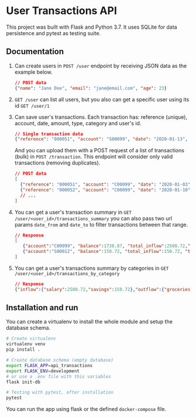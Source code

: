 # User Transactions API

This project was built with Flask and Python 3.7. It uses SQLite for data persistence and pytest as testing suite.

## Documentation

1. Can create users in `POST /user` endpoint by receiving JSON data as the example below.

   ```json
   // POST data
   {"name": "Jane Doe", "email": "jane@email.com", "age": 23}
   ```

2. `GET /user` can list all users, but you also can get a specific user using its id `GET /user/1`

3. Can save user's transactions. Each transaction has: reference (unique), account, date, amount, type, category and user's id.

   ```json
   // Single transaction data
   {"reference": "000051", "account": "S00099", "date": "2020-01-13", "amount": "-51.13", "type": "outflow", "category": "groceries", "user_id": 1}
   ```

   And you can upload them with a POST request of a list of transactions (bulk) in `POST /transaction`. This endpoint will consider only valid transactions (removing duplicates).

   ```json
   // POST data
   [
     {"reference": "000051", "account": "C00099", "date": "2020-01-03", "amount": "-51.13", "type": "outflow", "category": "groceries", "user_id": 1},
     {"reference": "000052", "account": "C00099", "date": "2020-01-10", "amount": "2500.72", "type": "inflow", "category": "salary", "user_id": 1}
     // ... 
   ]
   ```

   

4. You can get a user's transaction summary in `GET /user/<user_id>/transactions_summary` you can also pass two url params `date_from` and `date_to` to filter transactions between that range.

   ```json
   // Response
   [
      {"account":"C00099", "balance":1738.87, "total_inflow":2500.72," total_outflow":-761.85},
      {"account":"S00012", "balance":150.72, "total_inflow":150.72, "total_outflow":0.0}
   ]
   ```

5. You can get a user's transactions summary by categories in `GET /user/<user_id>/transactions_by_category`

   ```json
   // Response
   {"inflow":{"salary":2500.72,"savings":150.72},"outflow":{"groceries":-51.13,"rent":-560.0,"transfer":-150.72}}
   ```



## Installation and run

You can create a virtualenv to install the whole module and setup the database schema.

```bash
# Create virtualenv
virtualenv venv
pip install .

# Create database schema (empty database)
export FLASK_APP=api_transactions
export FLASK_ENV=development
# or use a .env file with this variables
flask init-db

# Testing with pytest, after installation
pytest 
```

You can run the app using flask or the defined `docker-compose` file.

